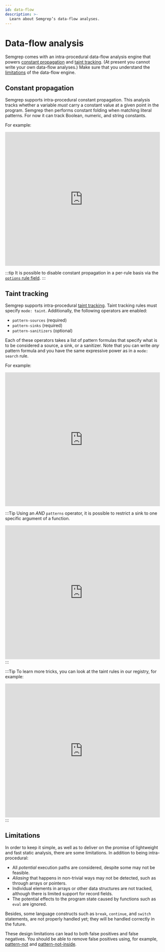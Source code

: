 ```yaml
---
id: data-flow
description: >-
  Learn about Semgrep’s data-flow analyses.
---
```


# Data-flow analysis

Semgrep comes with an intra-procedural data-flow analysis engine that powers [constant propagation](#constant-propagation) and [taint tracking](#taint-tracking). (At present you cannot write your own data-flow analyses.) Make sure that you understand the [limitations](#limitations) of the data-flow engine.

## Constant propagation

Semgrep supports intra-procedural constant propagation. This analysis tracks whether a variable _must_ carry a constant value at a given point in the program. Semgrep then performs constant folding when matching literal patterns. For now it can track Boolean, numeric, and string constants.

For example:

<iframe src="https://semgrep.dev/embed/editor?snippet=Gw7z" border="0" frameBorder="0" width="100%" height="435"></iframe>

:::tip
It is possible to disable constant propagation in a per-rule basis via the [`options` rule field](./rule-syntax.md#options).
:::

## Taint tracking

Semgrep supports intra-procedural [taint tracking](https://en.wikipedia.org/wiki/Taint_checking). Taint tracking rules must specify `mode: taint`. Additionally, the following operators are enabled:

- `pattern-sources` (required)
- `pattern-sinks` (required)
- `pattern-sanitizers` (optional)

Each of these operators takes a list of pattern formulas that specify what is to be considered a source, a sink, or a sanitizer. Note that you can write _any_ pattern formula and you have the same expressive power as in a `mode: search` rule.

For example:

<iframe src="https://semgrep.dev/embed/editor?snippet=P8oz" border="0" frameBorder="0" width="100%" height="435"></iframe>

:::Tip
Using an _AND_ `patterns` operator, it is possible to restrict a sink to one specific argument of a function.

<iframe src="https://semgrep.dev/embed/editor?snippet=BLv7" border="0" frameBorder="0" width="100%" height="435"></iframe>
:::

:::Tip
To learn more tricks, you can look at the taint rules in our registry, for example:

<iframe src="https://semgrep.dev/embed/editor?registry=javascript.express.security.express-sandbox-injection.express-sandbox-code-injection" border="0" frameBorder="0" width="100%" height="435"></iframe>
:::

## Limitations

In order to keep it simple, as well as to deliver on the promise of lightweight and fast static analysis, there are some limitations. In addition to being intra-procedural:

- All _potential_ execution paths are considered, despite some may not be feasible.
- _Aliasing_ that happens in non-trivial ways may not be detected, such as through arrays or pointers. 
- Individual elements in arrays or other data structures are not tracked, although there is limited support for record fields.
- The potential effects to the program state caused by functions such as `eval` are ignored.

Besides, some language constructs such as `break`, `continue`, and `switch` statements, are not properly handled yet; they will be handled correctly in the future.

These design limitations can lead to both false positives and false negatives. You should be able to remove false positives using, for example, [pattern-not](../writing-rules/rule-syntax.md#pattern-not) and [pattern-not-inside](../writing-rules/rule-syntax.md#pattern-not-inside).
